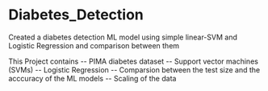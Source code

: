 # Diabetes_Detection
Created a diabetes detection ML model using simple  linear-SVM and Logistic Regression and comparison between them

This Project contains
  -- PIMA diabetes dataset
  -- Support vector machines (SVMs)
  -- Logistic Regression 
  -- Comparsion between the test size and the acccuracy of the ML models
  -- Scaling of the data
